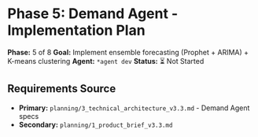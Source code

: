 # Phase 5: Demand Agent - Implementation Plan

**Phase:** 5 of 8
**Goal:** Implement ensemble forecasting (Prophet + ARIMA) + K-means clustering
**Agent:** `*agent dev`
**Status:** ⏳ Not Started

## Requirements Source
- **Primary:** `planning/3_technical_architecture_v3.3.md` - Demand Agent specs
- **Secondary:** `planning/1_product_brief_v3.3.md`
